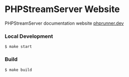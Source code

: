 # PHPStreamServer Website

PHPStreamServer documentation website [phprunner.dev](https://phprunner.dev/)

### Local Development

```
$ make start
```

### Build

```
$ make build
```
